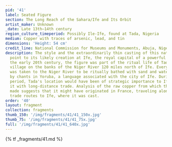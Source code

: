 ```yaml
---
pid: '41'
label: Seated Figure
section: The Long Reach of the Sahara/Ife and Its Orbit
artist_maker: Unknown
_date: Late 13th–14th century
region_culture_timeperiod: Possibly Ile-Ife, found at Tada, Nigeria
medium: Copper with traces of arsenic, lead, and tin
dimensions: 'Height: 54 cm'
credit_line: National Commission for Museums and Monuments, Abuja, Nigeria, 79.R18.
description: The style and the extraordinarily thin casting of this naturalistic figure
  point to its likely creation at Ife, the royal capital of a powerful kingdom. In
  the early 20th century, the figure was part of the ritual life of Tada, a small
  village on the banks of the Niger River 120 miles north of Ife. Every Friday it
  was taken to the Niger River to be ritually bathed with sand and water, accompanied
  by chants in Yoruba, a language associated with the city of Ife. During the medieval
  period, Tada's location would have been of strategic importance to Ife, connecting
  it with long-distance trade. Analysis of the raw copper from which the statue is
  made suggests that it might have originated in France, traveling along these very
  trade routes to Ife, where it was cast.
order: '40'
layout: fragment
collection: fragments
thumb_150: '/img/fragments/41/41_150x.jpg'
thumb_75: '/img/fragments/41/41_75x.jpg'
full: '/img/fragments/41/41_640x.jpg'
---
```

{% tf _fragments/41.md %}